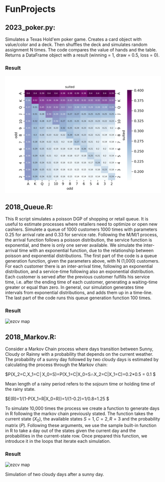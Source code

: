 # FunProjects

## 2023_poker.py:
Simulates a Texas Hold'em poker game.
Creates a card object with value/color and a deck.
Then shuffles the deck and simulates random assignment N times.
The code compares the value of hands and the table.
Returns a DataFrame object with a result (winning = 1, draw = 0.5, loss = 0).

### Result
![ezcv map](https://github.com/guerreroda/FunProjects/blob/main/poker_heatmap.png)


## 2018_Queue.R:
This R script simulates a poisson DGP of shopping or retail queue. It is useful to estimate processes where retailers need to optimize or open new cashiers. 
Simulete a queue of 1000 customers 1000 times with parameters 0.25 for arrival rate and 0.33 for service rate. Following the M/M/1 process, the arrival function follows a poisson distribution, the service function is exponential, and there is only one server available. We simulate the inter-arrival time with an exponential function, due to the relationship between poisson and exponential distributions.
The first part of the code is a queue generation function, given the parameters above, with N (1,000) customers. For each customer there is an inter-arrival time, following an exponential distribution, and a service-time following also an exponential distribution. Each customer is served after the previous customer fulfills his service time, i.e. after the ending time of each customer, generating a waiting-time greater or equal than zero. In general, our simulation generates time intervals from exponential distributions, and adds them up in a time-line. The last part of the code runs this queue generation function 100 times.

### Result

![ezcv map](https://github.com/guerreroda/FunProjects/blob/main/2018_Queue.jpg)

## 2018_Markov.R:

Consider a Markov Chain process where days transition between Sunny, Cloudy or Rainny with a probability that depends on the current weather. The probability of a sunny day followed by two cloudy days is estimated by calculating the process through the Markov chain:

$P(X_2=C,X_1=C│X_0=S)=P(X_1=C|X_0=S∩X_2=C|X_1=C)=0.2*0.5 = 0.1 $

Mean length of a rainy period refers to the sojourn time or holding time of the rainy state.

$E(R)=1/(1-P(X_1=R|X_0=R))=1/(1-0.2)=1/0.8=1.25 $

To simulate 10,000 times the process we create a function to generate days in R following the markov chain previously stated. The function takes the current state ($X_0$), the available states ${S=1,C=2,R=3}$ and the probability matrix ($P$). Following these arguments, we use the sample built-in function in R to take a day out of the states given the current day and the probabilities in the current-state row. Once prepared this function, we introduce it in the loops that iterate each simulation.

### Result

![ezcv map](https://github.com/guerreroda/FunProjects/blob/main/MarkovFig.jpg)

Simulation of two cloudy days after a sunny day.
